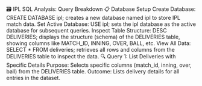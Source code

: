 🗃️ IPL SQL Analysis: Query Breakdown
📋 Database Setup
Create Database: CREATE DATABASE ipl; creates a new database named ipl to store IPL match data.
Set Active Database: USE ipl; sets the ipl database as the active database for subsequent queries.
Inspect Table Structure: DESC DELIVERIES; displays the structure (schema) of the DELIVERIES table, showing columns like MATCH_ID, INNING, OVER, BALL, etc.
View All Data: SELECT * FROM deliveries; retrieves all rows and columns from the DELIVERIES table to inspect the data.
🔍 Query 1: List Deliveries with Specific Details
Purpose: Selects specific columns (match_id, inning, over, ball) from the DELIVERIES table.
Outcome: Lists delivery details for all entries in the dataset.
